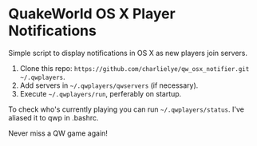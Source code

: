 # QuakeWorld OS X Player Notifications

Simple script to display notifications in OS X as new players join servers.

1. Clone this repo: `https://github.com/charlielye/qw_osx_notifier.git ~/.qwplayers`.
2. Add servers in `~/.qwplayers/qwservers` (if necessary).
3. Execute `~/.qwplayers/run`, perferably on startup.

To check who's currently playing you can run `~/.qwplayers/status`. I've aliased it to qwp in .bashrc.

Never miss a QW game again!
